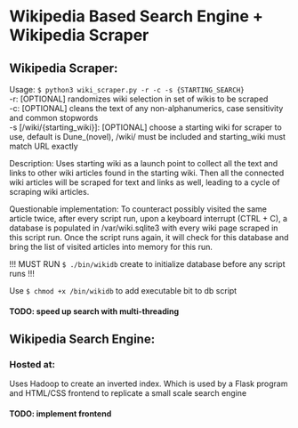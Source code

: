 # Wikipedia Based Search Engine + Wikipedia Scraper
## Wikipedia Scraper:
Usage: `$ python3 wiki_scraper.py -r -c -s {STARTING_SEARCH}`  
    -r: [OPTIONAL] randomizes wiki selection in set of wikis to be scraped  
    -c: [OPTIONAL] cleans the text of any non-alphanumerics, case sensitivity and common stopwords  
    -s [/wiki/{starting_wiki}]: [OPTIONAL] choose a starting wiki for scraper to use, default is Dune_(novel), /wiki/ must be included and starting_wiki must match URL exactly  

Description: Uses starting wiki as a launch point to collect all the text and links to other wiki articles found in the starting wiki. Then all the connected wiki articles will be scraped for text and links as well, leading to a cycle of scraping wiki articles.

Questionable implementation: To counteract possibly visited the same article twice, after every script run, upon a keyboard interrupt (CTRL + C), a database is populated in /var/wiki.sqlite3 with every wiki page scraped in this script run. Once the script runs again, it will check for this database and bring the list of visited articles into memory for this run.  

!!! MUST RUN `$ ./bin/wikidb` create to initialize database before any script runs !!!  

Use `$ chmod +x /bin/wikidb` to add executable bit to db script

#### TODO: speed up search with multi-threading

## Wikipedia Search Engine:
### Hosted at: 
Uses Hadoop to create an inverted index. Which is used by a Flask program and HTML/CSS frontend to replicate a small scale search engine
#### TODO: implement frontend

